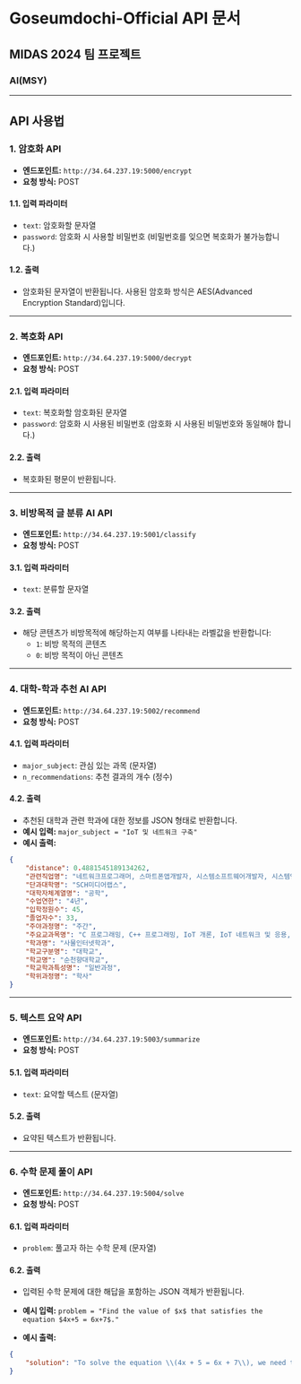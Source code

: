 # Goseumdochi-Official API 문서

## MIDAS 2024 팀 프로젝트  
### AI(MSY)

---

## API 사용법

### 1. 암호화 API  
- **엔드포인트:** `http://34.64.237.19:5000/encrypt`  
- **요청 방식:** POST

#### 1.1. 입력 파라미터  
- `text`: 암호화할 문자열  
- `password`: 암호화 시 사용할 비밀번호 (비밀번호를 잊으면 복호화가 불가능합니다.)

#### 1.2. 출력  
- 암호화된 문자열이 반환됩니다. 사용된 암호화 방식은 AES(Advanced Encryption Standard)입니다.

---

### 2. 복호화 API  
- **엔드포인트:** `http://34.64.237.19:5000/decrypt`  
- **요청 방식:** POST

#### 2.1. 입력 파라미터  
- `text`: 복호화할 암호화된 문자열  
- `password`: 암호화 시 사용된 비밀번호 (암호화 시 사용된 비밀번호와 동일해야 합니다.)

#### 2.2. 출력  
- 복호화된 평문이 반환됩니다.

---

### 3. 비방목적 글 분류 AI API  
- **엔드포인트:** `http://34.64.237.19:5001/classify`  
- **요청 방식:** POST

#### 3.1. 입력 파라미터  
- `text`: 분류할 문자열

#### 3.2. 출력  
- 해당 콘텐츠가 비방목적에 해당하는지 여부를 나타내는 라벨값을 반환합니다:
  - `1`: 비방 목적의 콘텐츠  
  - `0`: 비방 목적이 아닌 콘텐츠

---

### 4. 대학-학과 추천 AI API  
- **엔드포인트:** `http://34.64.237.19:5002/recommend`  
- **요청 방식:** POST

#### 4.1. 입력 파라미터  
- `major_subject`: 관심 있는 과목 (문자열)  
- `n_recommendations`: 추천 결과의 개수 (정수)

#### 4.2. 출력  
- 추천된 대학과 관련 학과에 대한 정보를 JSON 형태로 반환합니다.  
- **예시 입력:** `major_subject = "IoT 및 네트워크 구축"`  
- **예시 출력:**

```json
{
    "distance": 0.4881545189134262,
    "관련직업명": "네트워크프로그래머, 스마트폰앱개발자, 시스템소프트웨어개발자, 시스템엔지니어, 컴퓨터공학기술자,  컴퓨터시스템설계분석가, 컴퓨터프로그래머, 통신공학기술자",
    "단과대학명": "SCH미디어랩스",
    "대학자체계열명": "공학",
    "수업연한": "4년",
    "입학정원수": 45,
    "졸업자수": 33,
    "주야과정명": "주간",
    "주요교과목명": "C 프로그래밍, C++ 프로그래밍, IoT 개론, IoT 네트워크 및 응용, IoT 데이터 분석, IoT 센서와 제어, IoT 융합특론, IoT 전문가 특강, IoT 플랫폼, IoT보안, 객체지향프로그래밍, 고급 웹 프로그래밍, 기초수학, 네트워크 프로그래밍, 논리회로, 데이터분석 기초, 리눅스 프로그래밍, 마이크로프로세서, 머신러닝 이해, 모바일 프로그래밍, 산학캡스톤디자인, 소프트웨어 공학, 스마트 IoT 시스템 설계, 알고리즘 활용, 웹 프로그래밍, 윈도우 프로그래밍, 융합머신러닝, 인간과 컴퓨터,  인공지능, 임베디드 SW, 임베디드 시스템 고급, 임베디드 시스템 기초, 자료구조, 전공 영어 1, 전공 영어 2, 전기전자회로, 정보보안, 정보통신개론, 졸업작품개발 (캡스톤디자인)+졸업작품설계 (캡스톤디자인)+차세대 IoT 네트워크, 차세대 통신 네트워크, 창의공학설계, 캡스톤디자인 2, 컴퓨터 네트워크, 클라우드 컴퓨팅 개론, 확률과데이터분석",
    "학과명": "사물인터넷학과",
    "학교구분명": "대학교",
    "학교명": "순천향대학교",
    "학교학과특성명": "일반과정",
    "학위과정명": "학사"
}
```
---
### 5. 텍스트 요약 API  
- **엔드포인트:** `http://34.64.237.19:5003/summarize`  
- **요청 방식:** POST

#### 5.1. 입력 파라미터  
- `text`: 요약할 텍스트 (문자열)

#### 5.2. 출력  
- 요약된 텍스트가 반환됩니다.

---

### 6. 수학 문제 풀이 API  
- **엔드포인트:** `http://34.64.237.19:5004/solve`  
- **요청 방식:** POST

#### 6.1. 입력 파라미터  
- `problem`: 풀고자 하는 수학 문제 (문자열)

#### 6.2. 출력  
- 입력된 수학 문제에 대한 해답을 포함하는 JSON 객체가 반환됩니다.  
- **예시 입력:** `problem = "Find the value of $x$ that satisfies the equation $4x+5 = 6x+7$."`
  
- **예시 출력:**  

```json
{
    "solution": "To solve the equation \\(4x + 5 = 6x + 7\\), we need to isolate the variable \\(x\\). Here are the steps to do that:\n\n1. Start with the given equation:\n   \\[\n   4x + 5 = 6x + 7\n   \\]\n\n2. Subtract \\(4x\\) from both sides of the equation to eliminate \\(x\\) from the left side:\n   \\[\n   4x + 5 - 4x = 6x + 7 - 4x\n   \\]\n   Simplifying both sides, we get:\n   \\[\n   5 = 2x + 7\n   \\]\n\n3. Next, subtract 7 from both sides to isolate the term with \\(x\\) on the right side:\n   \\[\n   5 - 7 = 2x + 7 - 7\n   \\]\n   Simplifying both sides, we get:\n   \\[\n   -2 = 2x\n   \\]\n\n4. Finally, divide both sides by 2 to solve for \\(x\\):\n   \\[\n   \\frac{-2}{2} = \\frac{2x}{2}\n   \\]\n   Simplifying both sides, we get:\n   \\[\n   -1 = x\n   \\]\n   or\n   \\[\n   x = -1\n   \\]\n\nTherefore, the value of \\(x\\) that satisfies the equation is \\(\\boxed{-1}\\)."
}
